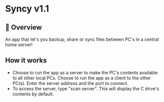 # Syncy v1.1 

## 🎯 Overview
An app that let's you backup, share or sync files between PC's in a central home server!

## How it works
* Choose to run the app as a server to make the PC's contents available to all other local PCs. Choose to run the app as a client to the other PC(s). Enter the server address and the port to connect.
* To access the server, type "scan server". This will display the C drive's contents by default.
